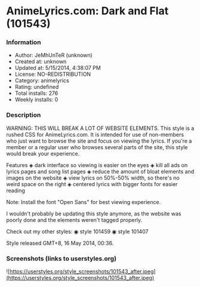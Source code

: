 # AnimeLyrics.com: Dark and Flat (101543)

### Information
- Author: JeMhUnTeR (unknown)
- Created at: unknown
- Updated at: 5/15/2014, 4:38:07 PM
- License: NO-REDISTRIBUTION
- Category: animelyrics
- Rating: undefined
- Total installs: 276
- Weekly installs: 0


### Description
WARNING: THIS WILL BREAK A LOT OF WEBSITE ELEMENTS.
This style is a rushed CSS for AnimeLyrics.com. It is intended for use of non-members who just want to browse the site and focus on viewing the lyrics. If you're a member or a regular user who browses several parts of the site, this style would break your experience.

Features
◈ dark interface so viewing is easier on the eyes
◈ kill all ads on lyrics pages and song list pages
◈ reduce the amount of bloat elements and images on the website
◈ view lyrics on 50%-50% width, so there's no weird space on the right
◈ centered lyrics with bigger fonts for easier reading

Note: Install the font "Open Sans" for best viewing experience.

I wouldn't probably be updating this style anymore, as the website was poorly done and the elements weren't tagged properly.

Check out my other styles:
 ◉ style 101459
 ◉ style 101407

Style released GMT+8, 16 May 2014, 00:36.


### Screenshots (links to userstyles.org)
![https://userstyles.org/style_screenshots/101543_after.jpeg](https://userstyles.org/style_screenshots/101543_after.jpeg)


